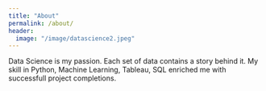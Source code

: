 ```yaml
---
title: "About"
permalink: /about/
header:
  image: "/image/datascience2.jpeg"
---
```


Data Science is my passion. Each set of data contains a story behind it. 
My skill in Python, Machine Learning, Tableau, SQL enriched me with successfull project completions.
  